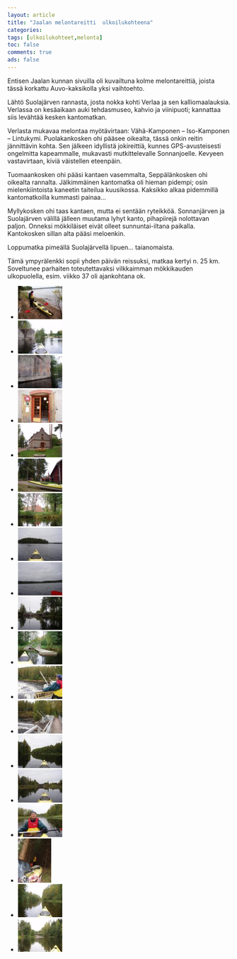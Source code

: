 ```yaml
---
layout: article 
title: "Jaalan melontareitti  ulkoilukohteena" 
categories: 
tags: [ulkoilukohteet,melonta]
toc: false 
comments: true 
ads: false 
---
```


Entisen Jaalan kunnan sivuilla oli kuvailtuna kolme melontareittiä,
joista tässä korkattu Auvo-kaksikolla yksi vaihtoehto.

Lähtö Suolajärven rannasta, josta nokka kohti Verlaa ja sen
kalliomaalauksia. Verlassa on kesäaikaan auki tehdasmuseo, kahvio ja
viinipuoti; kannattaa siis levähtää kesken kantomatkan.

Verlasta mukavaa melontaa myötävirtaan: Vähä-Kamponen – Iso-Kamponen –
Lintukymi. Puolakankosken ohi pääsee oikealta, tässä onkin reitin
jännittävin kohta. Sen jälkeen idyllistä jokireittiä, kunnes
GPS-avusteisesti ongelmitta kapeammalle, mukavasti mutkittelevalle
Sonnanjoelle. Kevyeen vastavirtaan, kiviä väistellen eteenpäin.

Tuomaankosken ohi pääsi kantaen vasemmalta, Seppälänkosken ohi oikealta
rannalta. Jälkimmäinen kantomatka oli hieman pidempi; osin
mielenkiintoista kaneetin taiteilua kuusikossa. Kaksikko alkaa
pidemmillä kantomatkoilla kummasti painaa...

Myllykosken ohi taas kantaen, mutta ei sentään ryteikköä. Sonnanjärven
ja Suolajärven välillä jälleen muutama lyhyt kanto, pihapiirejä
nolottavan paljon. Onneksi mökkiläiset eivät olleet sunnuntai-iltana
paikalla. Kantokosken sillan alta pääsi meloenkin.

Loppumatka pimeällä Suolajärvellä lipuen... taianomaista.

Tämä ympyrälenkki sopii yhden päivän reissuksi, matkaa kertyi n. 25 km.
Soveltunee parhaiten toteutettavaksi vilkkaimman mökkikauden
ulkopuolella, esim. viikko 37 oli ajankohtana ok.

<div class="th-grid image-gallery" markdown="1">

-   [![](/images/jaalan-melontareitti-ulkoilukohteena/Thumbnails/J01.jpg)](/images/jaalan-melontareitti-ulkoilukohteena/J01.jpg)
-   [![](/images/jaalan-melontareitti-ulkoilukohteena/Thumbnails/J02.jpg)](/images/jaalan-melontareitti-ulkoilukohteena/J02.jpg)
-   [![](/images/jaalan-melontareitti-ulkoilukohteena/Thumbnails/J03.jpg)](/images/jaalan-melontareitti-ulkoilukohteena/J03.jpg)
-   [![](/images/jaalan-melontareitti-ulkoilukohteena/Thumbnails/J04.jpg)](/images/jaalan-melontareitti-ulkoilukohteena/J04.jpg)
-   [![](/images/jaalan-melontareitti-ulkoilukohteena/Thumbnails/J05.jpg)](/images/jaalan-melontareitti-ulkoilukohteena/J05.jpg)
-   [![](/images/jaalan-melontareitti-ulkoilukohteena/Thumbnails/J06.jpg)](/images/jaalan-melontareitti-ulkoilukohteena/J06.jpg)
-   [![](/images/jaalan-melontareitti-ulkoilukohteena/Thumbnails/J07.jpg)](/images/jaalan-melontareitti-ulkoilukohteena/J07.jpg)
-   [![](/images/jaalan-melontareitti-ulkoilukohteena/Thumbnails/J08.jpg)](/images/jaalan-melontareitti-ulkoilukohteena/J08.jpg)
-   [![](/images/jaalan-melontareitti-ulkoilukohteena/Thumbnails/J09.jpg)](/images/jaalan-melontareitti-ulkoilukohteena/J09.jpg)
-   [![](/images/jaalan-melontareitti-ulkoilukohteena/Thumbnails/J11.jpg)](/images/jaalan-melontareitti-ulkoilukohteena/J11.jpg)
-   [![](/images/jaalan-melontareitti-ulkoilukohteena/Thumbnails/J12.jpg)](/images/jaalan-melontareitti-ulkoilukohteena/J12.jpg)
-   [![](/images/jaalan-melontareitti-ulkoilukohteena/Thumbnails/J13.jpg)](/images/jaalan-melontareitti-ulkoilukohteena/J13.jpg)
-   [![](/images/jaalan-melontareitti-ulkoilukohteena/Thumbnails/J14.jpg)](/images/jaalan-melontareitti-ulkoilukohteena/J14.jpg)
-   [![](/images/jaalan-melontareitti-ulkoilukohteena/Thumbnails/J15.jpg)](/images/jaalan-melontareitti-ulkoilukohteena/J15.jpg)
-   [![](/images/jaalan-melontareitti-ulkoilukohteena/Thumbnails/J16.jpg)](/images/jaalan-melontareitti-ulkoilukohteena/J16.jpg)
-   [![](/images/jaalan-melontareitti-ulkoilukohteena/Thumbnails/J17.jpg)](/images/jaalan-melontareitti-ulkoilukohteena/J17.jpg)
-   [![](/images/jaalan-melontareitti-ulkoilukohteena/Thumbnails/J18.jpg)](/images/jaalan-melontareitti-ulkoilukohteena/J18.jpg)
-   [![](/images/jaalan-melontareitti-ulkoilukohteena/Thumbnails/J19.jpg)](/images/jaalan-melontareitti-ulkoilukohteena/J19.jpg)
-   [![](/images/jaalan-melontareitti-ulkoilukohteena/Thumbnails/J20.jpg)](/images/jaalan-melontareitti-ulkoilukohteena/J20.jpg)

</div>
